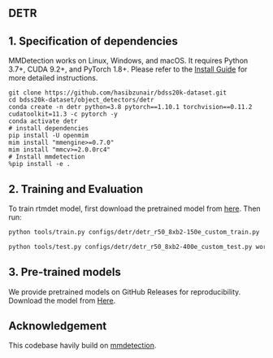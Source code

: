 ## DETR

## 1. Specification of dependencies
MMDetection works on Linux, Windows, and macOS. It requires Python 3.7+, CUDA 9.2+, and PyTorch 1.8+. Please refer to the [Install Guide](https://mmdetection.readthedocs.io/en/latest/get_started.html) for more detailed instructions.

```shell
git clone https://github.com/hasibzunair/bdss20k-dataset.git
cd bdss20k-dataset/object_detectors/detr
conda create -n detr python=3.8 pytorch==1.10.1 torchvision==0.11.2 cudatoolkit=11.3 -c pytorch -y
conda activate detr
# install dependencies
pip install -U openmim
mim install "mmengine>=0.7.0"
mim install "mmcv>=2.0.0rc4"
# Install mmdetection
%pip install -e .
```

## 2. Training and Evaluation
To train rtmdet model, first download the pretrained model from [here](https://download.openmmlab.com/mmyolo/v0/rtmdet/rtmdet_tiny_syncbn_fast_8xb32-300e_coco/rtmdet_tiny_syncbn_fast_8xb32-300e_coco_20230102_140117-dbb1dc83.pth). Then run:

```bash
python tools/train.py configs/detr/detr_r50_8xb2-150e_custom_train.py
```

```bash
python tools/test.py configs/detr/detr_r50_8xb2-400e_custom_test.py work_dirs/detr_r50_8xb2-400e_custom_train/epoch_400.pth --show-dir show_results --cfg-options test_evaluator.classwise=True`
```

## 3. Pre-trained models
We provide pretrained models on GitHub Releases for reproducibility. Download the model from [Here](https://github.com/hasibzunair/bdss20k-dataset/releases/download/0.0.5/epoch_400.pth).

## Acknowledgement
This codebase havily build on [mmdetection](https://github.com/open-mmlab/mmdetection/tree/main).
